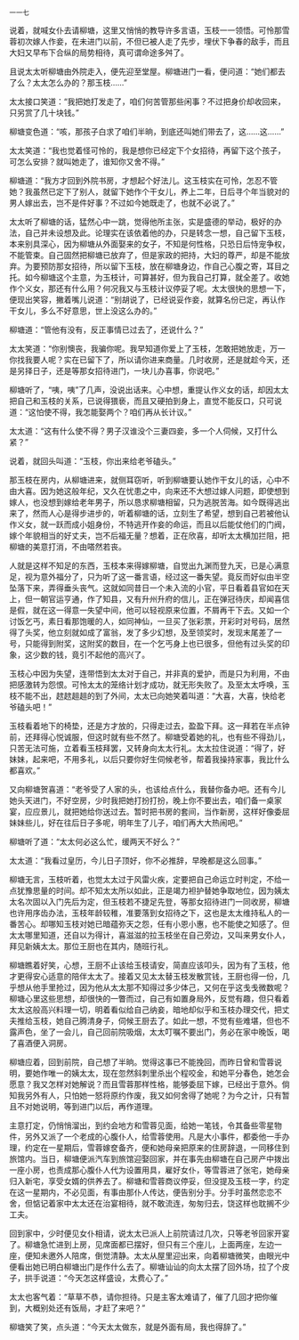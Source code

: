     一一七 

   说着，就喊女仆去请柳塘，这里又悄悄的教导许多言语，玉枝一一领悟。可怜那雪蓉初次嫁人作妾，在未进门以前，不但已被人走了先步，埋伏下争春的敌手，而且大妇又早布下合纵的局势相待，真可谓命途多舛了。

   且说太太听柳塘由外院走入，便先迎至堂屋。柳塘进门一看，便问道：“她们都去了么？太太怎么办的？那玉枝……”

   太太接口笑道：“我把她打发走了，咱们何苦管那些闲事？不过把身价却收回来，只另赏了几十块钱。”

   柳塘变色道：“咳，那孩子白求了咱们半晌，到底还叫她们带去了，这……这……”

   太太笑道：“我也觉着怪可怜的，我是想你已经定下个女招待，再留下这个孩子，可怎么安排？就叫她走了，谁知你又舍不得。”

   柳塘道：“我方才回到外院书房，才想起个好法儿。这玉枝实在可怜，怎忍不管她？我虽然已定下了别人，就留下她作个干女儿，养上二年，日后寻个年当貌对的男人嫁出去，岂不是件好事？不过如今她既走了，也就不必说了。”

   太太听了柳塘的话，猛然心中一跳，觉得他所主张，实是盛德的举动，极好的办法，自己并未设想及此。论理实在该依着他的办，只是转念一想，自己留下玉枝，本来别具深心，因为柳塘从外面娶来的女子，不知是何性格，只恐日后恃宠争权，不能管束。自己固然把柳塘已放弃了，但是家政的把持，大妇的尊严，却是不能放弃。为要预防那女招待，所以留下玉枝，放在柳塘身边，作自己心腹之寄，耳目之托。如今柳塘这个主意，为玉枝计，可算甚好，但为我自己打算，就全差了。收她作个义女，那还有什么用？何况我又与玉枝计议停妥了呢。太太很快的思想一下，便现出笑容，撇着嘴儿说道：“别胡说了，已经说妥作妾，就算名份已定，再认作干女儿，多么不好意思，世上没这么办的。”

   柳塘道：“管他有没有，反正事情已过去了，还说什么？”

   太太笑道：“你别懊丧，我骗你呢。我早知道你爱上了玉枝，怎敢把她放走，万一你找我要人呢？实在已留下了，所以请你进来商量。几时收房，还是就趁今天，还是另择日子，还是等那女招待进门，一块儿办喜事，你说吧。”

   柳塘听了，“咦，咦”了几声，没说出话来。心中想，重提认作义女的话，却因太太把自己和玉枝的关系，已说得猥亵，而且又硬拍到身上，直觉不能反口，只可说道：“这怕使不得，我怎能娶两个？咱们再从长计议。”

   太太道：“这有什么使不得？男子汉谁没个三妻四妾，多一个人伺候，又打什么紧？”

   说着，就回头叫道：“玉枝，你出来给老爷磕头。”

   那玉枝在房内，从柳塘进来，就侧耳窃听，听到柳塘要认她作干女儿的话，心中不由大喜。因为她这般年纪，又久在忧患之中，向来还不大想过嫁人问题，即使想到嫁人，也没想到嫁给老年男子，所以恳求柳塘相留，只为逃脱苦海。如今既得逃出来了，然而人心是得步进步的，听着柳塘的话，立刻生了希望，想到自己若被他认作义女，就一跃而成小姐身份，不特逃开作妾的命运，而且以后能仗他们的门阀，嫁个年貌相当的好丈夫，岂不后福无量？想着，正在欣喜，却听太太横加拦阻，把柳塘的美意打消，不由嗒然若丧。

   人就是这样不知足的东西，玉枝本来得嫁柳塘，自觉出九渊而登九天，已是心满意足，视为意外福分了，只为听了这一番言语，经过这一番失望。竟反而好似由半空坠落下来，弄得垂头丧气。这就如同昔日一个未入流的小官，平日看着县官如在天上，但一朝官运亨通，作了知县，又有升州升府的信儿，正在弹冠待庆，却闻喜信是假，就在这一得意一失望中间，他可以轻视原来位置，不屑再干下去。又如一个讨饭乞丐，素日看那饱暖的人，如同神仙，一旦买了张彩票，开彩时对号码，居然得了头奖，他立刻就如成了富翁，发了多少幻想，及至领奖时，发现末尾差了一号，只能得到附奖，这附奖的数目，在一个乞丐身上也已很多，但他有过头奖的印象，这少数的钱，竟引不起他的高兴了。

   玉枝心中因为失望，连带悟到太太对于自己，并非真的爱护，而是只为利用，不由把感激转为怨恨。可怜太太的笼络计划才成功，就无形失败了。及至太太呼唤，玉枝不能不出，趑趑趄趄的到了外间，太太已向她笑着叫道：“大喜，大喜，快给老爷磕头吧！”

   玉枝看着地下的椅垫，还是方才放的，只得走过去，盈盈下拜。这一拜若在半点钟前，还拜得心悦诚服，但这时就有些不然了。柳塘受着她的礼，也有些不得劲儿，只苦无法可施，立着看玉枝拜罢，又转身向太太行礼。太太拉住说道：“得了，好妹妹，起来吧，不用多礼，以后只要你好生伺候老爷，帮着我操持家事，我比什么都喜欢。”

   又向柳塘贺喜道：“老爷受了人家的头，也该给点什么，我替你备办吧。还有今儿她头天进门，不好空房，少时我把她打扮打扮，晚上你不要出去，咱们备一桌家宴，应应景儿，就把她给你送过去。暂时把书房的套间，当作新房，这样好像委屈妹妹些儿，好在往后日子多呢，明年生了儿子，咱们再大大热闹吧。”

   柳塘听了道：“太太何必这么忙，缓两天不好么？”

   太太道：“我看过皇历，今儿日子顶好，你不必推辞，早晚都是这么回事。”

   柳塘无言，玉枝听着，也觉太太过于风雷火疾，定要把自己命运立时判定，不给一点犹豫思量的时间。却不知太太所以如此，正是竭力袒护替她争取地位，因为姨太太名次固以入门先后为定，但玉枝若不捷足先登，等那女招待进门一同收房，柳塘也许用序齿办法，玉枝年龄较稚，准要落到女招待之下，这也是太太维持私人的一番苦心。却哪知玉枝对她已暗蕴弥天之怨，任有小恩小惠，也不能使之知感了。但太太哪里知道，还自以为得计，喜滋滋的拉玉枝坐在自己旁边，又叫来男女仆人，拜见新姨太太。那位王厨也在其内，随班行礼。

   柳塘瞧着好笑，心想，王厨不止该给玉枝请安，简直应该叩头，因为有了玉枝，他才更得安心适意的陪伴太太了。接着又见太太替玉枝发散赏钱，王厨也得一份，几乎想从他手里抢过，因为他从太太那不知得过多少体己，又何在乎这戋戋微数呢？柳塘心里这些思想，却很快的一瞥而过，自己有如置身局外，反觉有趣，但只看着太太这般高兴料理一切，明着看似给自己纳妾，暗地却似乎和玉枝办理交代，把丈夫推给玉枝，她自己腾清身子，伺候王厨去了。如此一想，不觉有些难堪，但也不露声色，坐了一会儿，自己回前院吸烟，太太叮嘱不要出门，务必在家中晚饭，喝了喜酒便入洞房。

   柳塘应着，回到前院，自己想了半晌。觉得这事已不能挽回，而昨日曾和雪蓉说明，要她作唯一的姨太太，现在忽然斜刺里杀出个程咬金，和她平分春色，她怎会愿意？我又怎样对她解说？而且雪蓉那样性格，能够委屈下嫁，已经出于意外。倘知我另外有人，只怕她一怒将原约作废，我又如何舍得了她呢？为今之计，只有暂且不对她说明，等到进门以后，再作道理。

   主意打定，仍悄悄溜出，到约会地方和雪蓉见面，给她一笔钱，令其备些零星物件，另外又派了一个老成的心腹仆人，给雪蓉使用。凡是大小事件，都委他一手办理，约定在一星期后，雪蓉嫁奁备齐，便和她母亲把原来的住房辞退，一同移住到旅馆内。当日，柳塘便派汽车到旅馆迎娶回家，并在事先由柳塘在自己房产中拨出一座小房，也责成那心腹仆人代为设置用具，雇好女仆，等雪蓉进了张宅，她母亲归入新宅，享受女婿的供养去了。柳塘和雪蓉商议停妥，但没提及玉枝一字，约定在这一星期内，不必见面，有事由那仆人传达，便告别分手。分手时虽然恋恋不舍，但惦记着家中太太还在治宴相待，就不敢流连，匆匆归去，饶这样也耽搁不少工夫。

   回到家中，少时便见女仆相请，说太太已派人上前院请过几次，只等老爷回家开宴了。柳塘急忙进到上房，见席面都已摆好，但只有三个座儿，上面两座，左边一座，便知未邀外人陪席，倒觉清静。太太从屋里迎出来，向着柳塘微笑，由眼光中便看出她已明白柳塘出门是作什么去了。柳塘讪讪的向太太摆了回外场，拉了个皮子，拱手说道：“今天怎这样盛设，太费心了。”

   太太也客气着：“草草不恭，请你担待。只是主客太难请了，催了几回才把你催到，大概别处还有饭局，才赶了来吧？”

   柳塘笑了笑，点头道：“今天太太做东，就是外面有局，我也得辞了。”

